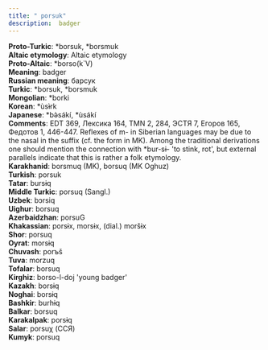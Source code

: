```yaml
---
title: " porsuk"
description:  badger
---
```


<strong>Proto-Turkic</strong>:  *borsuk, *borsmuk<br>
<strong>Altaic etymology</strong>:  Altaic etymology<br>
<strong> Proto-Altaic</strong>:  *borso(k`V)<br>
<strong>Meaning</strong>:  badger<br>
<strong>Russian meaning</strong>:  барсук<br>
<strong>Turkic</strong>:  *borsuk, *borsmuk<br>
<strong>Mongolian</strong>:  *borki<br>
<strong>Korean</strong>:  *ùsɨ̀rk<br>
<strong>Japanese</strong>:  *bǝ̀sákí, *ùsákí<br>
<strong>Comments</strong>:  EDT 369, Лексика 164, TMN 2, 284, ЭСТЯ 7, Егоров 165, Федотов 1, 446-447. Reflexes of m- in Siberian languages may be due to the nasal in the suffix (cf. the form in MK). Among the traditional derivations one should mention the connection with *bur-sɨ- 'to stink, rot', but external parallels indicate that this is rather a folk etymology.<br>
<strong>Karakhanid</strong>:  borsmuq (MK), borsuq (MK Oghuz)<br>
<strong>Turkish</strong>:  porsuk<br>
<strong>Tatar</strong>:  bursɨq<br>
<strong>Middle Turkic</strong>:  porsuq (Sangl.)<br>
<strong>Uzbek</strong>:  bɔrsiq<br>
<strong>Uighur</strong>:  borsuq<br>
<strong>Azerbaidzhan</strong>:  porsuG<br>
<strong>Khakassian</strong>:  porsɨx, morsɨx, (dial.) moršɨx<br>
<strong>Shor</strong>:  porsuq<br>
<strong>Oyrat</strong>:  morsɨq<br>
<strong>Chuvash</strong>:  porъš<br>
<strong>Tuva</strong>:  morzuq<br>
<strong>Tofalar</strong>:  borsuq<br>
<strong>Kirghiz</strong>:  borso-l-doj 'young badger'<br>
<strong>Kazakh</strong>:  borsɨq<br>
<strong>Noghai</strong>:  borsɨq<br>
<strong>Bashkir</strong>:  burhɨq<br>
<strong>Balkar</strong>:  borsuq<br>
<strong>Karakalpak</strong>:  porsɨq<br>
<strong>Salar</strong>:  porsuχ (ССЯ)<br>
<strong>Kumyk</strong>:  porsuq<br>


